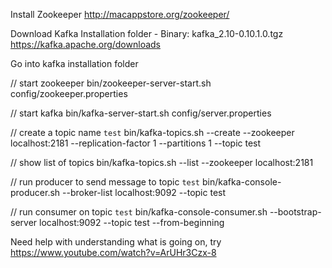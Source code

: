 Install Zookeeper
http://macappstore.org/zookeeper/

Download Kafka Installation folder - Binary: kafka_2.10-0.10.1.0.tgz
https://kafka.apache.org/downloads 

Go into kafka installation folder

// start zookeeper
bin/zookeeper-server-start.sh config/zookeeper.properties

// start kafka
bin/kafka-server-start.sh config/server.properties

// create a topic name `test`
bin/kafka-topics.sh --create --zookeeper localhost:2181 --replication-factor 1 --partitions 1 --topic test

// show list of topics
bin/kafka-topics.sh --list --zookeeper localhost:2181

// run producer to send message to topic `test`
bin/kafka-console-producer.sh --broker-list localhost:9092 --topic test

// run consumer on topic `test`
bin/kafka-console-consumer.sh --bootstrap-server localhost:9092 --topic test --from-beginning

Need help with understanding what is going on, try
https://www.youtube.com/watch?v=ArUHr3Czx-8
